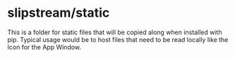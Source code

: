# slipstream/static

This is a folder for static files that will be copied along when installed with pip. Typical usage would be to host files that need to be read locally like the Icon for the App Window.